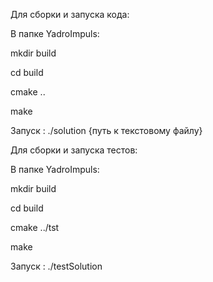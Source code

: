 Для сборки и запуска кода:

В папке YadroImpuls:

mkdir build

cd build

cmake ..

make

Запуск : ./solution {путь к текстовому файлу}

Для сборки и запуска тестов:

В папке YadroImpuls:

mkdir build

cd build

cmake ../tst

make

Запуск : ./testSolution

